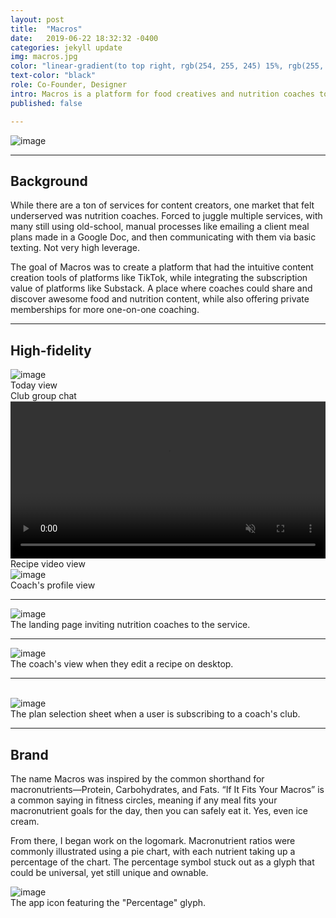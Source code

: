 ```yaml
---
layout: post
title:  "Macros"
date:   2019-06-22 18:32:32 -0400
categories: jekyll update
img: macros.jpg
color: "linear-gradient(to top right, rgb(254, 255, 245) 15%, rgb(255, 248, 228))"
text-color: "black"
role: Co-Founder, Designer
intro: Macros is a platform for food creatives and nutrition coaches to create content and manage their clients. As the founder and designer, I led the initial market and user research, designed the end-to-end experience, hired the team, and led the go-to-market strategy.
published: false

---
```


<div class="large-section">
  <img src="/img/macros-header.jpg" alt="image" />
</div>


<hr>

## Background

While there are a ton of services for content creators, one market that felt underserved was nutrition coaches. Forced to juggle multiple services, with many still using old-school, manual processes like emailing a client meal plans made in a Google Doc, and then communicating with them via basic texting. Not very high leverage.

The goal of Macros was to create a platform that had the intuitive content creation tools of platforms like TikTok, while integrating the subscription value of platforms like Substack. A place where coaches could share and discover awesome food and nutrition content, while also offering private memberships for more one-on-one coaching.

<hr>

## High-fidelity

<div class="row large-section">
  <div class="col-sm-6">
    <div class="col-with-margin">
      <img src="/img/home-view.png" alt="image" />
      <div class="caption-centered">Today view</div>
    </div>
  </div>
  <div class="col-sm-6">
    <div class="col-with-margin">
      <img src="/img/club-chat-view.png" alt="">
      <div class="caption-centered">Club group chat</div>
    </div>
  </div>
  <div class="col-sm-6">
    <div class="col-with-margin">
      <video autoplay loop muted playsinline width="100%" oncontextmenu="return false;" style="clip-path: inset(.5px 0 0 0); vertical-align: middle;" class="video-background">
        <source src="/img/recipe-play.mp4" type="video/mp4">
    </video>
    <div class="caption-centered">Recipe video view</div>
    </div>
  </div>
  <div class="col-sm-6">
    <div class="col-with-margin">
      <img src="/img/profile-view.png" alt="image" />
      <div class="caption-centered">Coach's profile view</div>
    </div>
  </div>
</div>

<hr>

<div class="large-section">
  <img src="/img/beta-landing.jpg" alt="image" />
</div>

<div class="caption">The landing page inviting nutrition coaches to the service.</div>

<hr>

<div class="large-section">
  <img src="/img/macros_edit_recipe.png" alt="image" />
</div>

<div class="caption">The coach's view when they edit a recipe on desktop.</div>

<hr>

<br>

<!--

<img src="/img/swot.png" alt="image" />
<div class="caption">Breaking down the strengths and weaknesses of the current solutions to find areas where we could remove friction.</div>

<br>

-->


<div class="large-section">
  <img src="/img/club-join-modal.gif" alt="image" />
</div>

<div class="caption">The plan selection sheet when a user is subscribing to a coach's club.</div>

<!--

<hr>

<div class="large-section">
  <img src="/img/chat-menu-states.jpg" alt="image" />
</div>

<div class="caption">Specifying for developers the different states of the chat message menu.</div>

-->

<hr>

## Brand

The name Macros was inspired by the common shorthand for macronutrients—Protein, Carbohydrates, and Fats. “If It Fits Your Macros” is a common saying in fitness circles, meaning if any meal fits your macronutrient goals for the day, then you can safely eat it. Yes, even ice cream.

From there, I began work on the logomark. Macronutrient ratios were commonly illustrated using a pie chart, with each nutrient taking up a percentage of the chart. The percentage symbol stuck out as a glyph that could be universal, yet still unique and ownable.

<div class="large-section">
  <img src="/img/macros-app-icon.jpg" alt="image" />
</div>

<div class="caption">The app icon featuring the "Percentage" glyph.</div>


